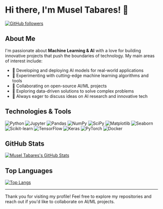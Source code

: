 # Hi there, I'm Musel Tabares! 👋

[![GitHub followers](https://img.shields.io/github/followers/musel25?style=social)](https://github.com/musel25)
<!-- [![Twitter Follow](https://img.shields.io/twitter/follow/YourTwitterHandle?style=social)](https://twitter.com/YourTwitterHandle) -->

## About Me

I'm passionate about **Machine Learning & AI** with a love for building innovative projects that push the boundaries of technology. My main areas of interest include:
- 🔭 Developing and deploying AI models for real-world applications
- 🌱 Experimenting with cutting-edge machine learning algorithms and tools
- 👯 Collaborating on open-source AI/ML projects
- 🤔 Exploring data-driven solutions to solve complex problems
- 💬 Always eager to discuss ideas on AI research and innovative tech
<!-- - 📫 Reach me at [your.email@example.com] or via [LinkedIn](https://www.linkedin.com/in/YourLinkedInUsername/) -->

## Technologies & Tools

![Python](https://img.shields.io/badge/Python-3776AB?style=flat-square&logo=python&logoColor=white)
![Jupyter](https://img.shields.io/badge/Jupyter-F37626?style=flat-square&logo=jupyter&logoColor=white)
![Pandas](https://img.shields.io/badge/Pandas-150458?style=flat-square&logo=pandas&logoColor=white)
![NumPy](https://img.shields.io/badge/NumPy-013243?style=flat-square&logo=numpy&logoColor=white)
![SciPy](https://img.shields.io/badge/SciPy-8CAAE6?style=flat-square&logo=scipy&logoColor=white)
![Matplotlib](https://img.shields.io/badge/Matplotlib-11557C?style=flat-square&logo=matplotlib&logoColor=white)
![Seaborn](https://img.shields.io/badge/Seaborn-95BF47?style=flat-square&logo=seaborn&logoColor=white)
![Scikit-learn](https://img.shields.io/badge/Scikit--learn-F7931E?style=flat-square&logo=scikit-learn&logoColor=white)
![TensorFlow](https://img.shields.io/badge/TensorFlow-FF6F00?style=flat-square&logo=tensorflow&logoColor=white)
![Keras](https://img.shields.io/badge/Keras-D00000?style=flat-square&logo=keras&logoColor=white)
![PyTorch](https://img.shields.io/badge/PyTorch-EE4C2C?style=flat-square&logo=pytorch&logoColor=white)
![Docker](https://img.shields.io/badge/Docker-2496ED?style=flat-square&logo=docker&logoColor=white)

## GitHub Stats

[![Musel Tabares's GitHub Stats](https://github-readme-stats.vercel.app/api?username=musel25&show_icons=true&theme=radical)](https://github.com/musel25)

## Top Languages

[![Top Langs](https://github-readme-stats.vercel.app/api/top-langs/?username=musel25&layout=compact&theme=radical)](https://github.com/musel25)

<!-- ## Projects

Here are a few AI/ML projects I'm proud of:
- **[Project 1](https://github.com/musel25/Project1):** An innovative AI solution that [brief description of what it does].
- **[Project 2](https://github.com/musel25/Project2):** A machine learning model designed for [brief description of its purpose].
- **[Project 3](https://github.com/musel25/Project3):** An end-to-end project integrating [specific technology/tool] for [brief description of its functionality]. -->

<!-- ## Connect with Me

[![LinkedIn](https://img.shields.io/badge/LinkedIn-0077B5?style=for-the-badge&logo=linkedin&logoColor=white)](https://www.linkedin.com/in/YourLinkedInUsername/)
[![Twitter](https://img.shields.io/badge/Twitter-1DA1F2?style=for-the-badge&logo=twitter&logoColor=white)](https://twitter.com/YourTwitterHandle)
[![Email](https://img.shields.io/badge/Email-D14836?style=for-the-badge&logo=gmail&logoColor=white)](mailto:your.email@example.com) -->

---

Thank you for visiting my profile! Feel free to explore my repositories and reach out if you'd like to collaborate on AI/ML projects.
